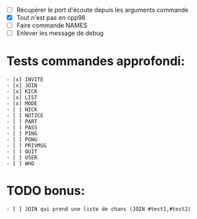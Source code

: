 - [ ] Récupérer le port d'écoute depuis les arguments commande
- [x] Tout n'est pas en cpp98
- [ ] Faire commande NAMES
- [ ] Enlever les message de debug

# Tests commandes approfondi:
	- [x] INVITE
	- [x] JOIN
	- [x] KICK
	- [x] LIST
	- [x] MODE
	- [ ] NICK
	- [ ] NOTICE
	- [ ] PART
	- [ ] PASS
	- [ ] PING
	- [ ] PONG
	- [ ] PRIVMSG
	- [ ] QUIT
	- [ ] USER
	- [ ] WHO

# TODO bonus:
	- [ ] JOIN qui prend une liste de chans (JOIN #test1,#test2)
